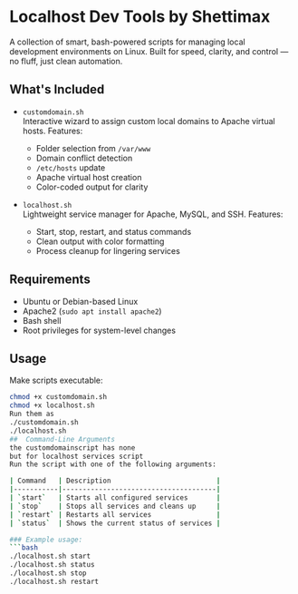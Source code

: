 # Localhost Dev Tools by Shettimax

A collection of smart, bash-powered scripts for managing local development environments on Linux. Built for speed, clarity, and control — no fluff, just clean automation.

##  What's Included

- `customdomain.sh`  
  Interactive wizard to assign custom local domains to Apache virtual hosts. Features:
  - Folder selection from `/var/www`
  - Domain conflict detection
  - `/etc/hosts` update
  - Apache virtual host creation
  - Color-coded output for clarity

- `localhost.sh`  
  Lightweight service manager for Apache, MySQL, and SSH. Features:
  - Start, stop, restart, and status commands
  - Clean output with color formatting
  - Process cleanup for lingering services

##  Requirements

- Ubuntu or Debian-based Linux
- Apache2 (`sudo apt install apache2`)
- Bash shell
- Root privileges for system-level changes

##  Usage

Make scripts executable:
```bash
chmod +x customdomain.sh
chmod +x localhost.sh
Run them as
./customdomain.sh
./localhost.sh
##  Command-Line Arguments
the customdomainscript has none
but for localhost services script
Run the script with one of the following arguments:

| Command   | Description                          |
|-----------|--------------------------------------|
| `start`   | Starts all configured services       |
| `stop`    | Stops all services and cleans up     |
| `restart` | Restarts all services                |
| `status`  | Shows the current status of services |

### Example usage:
```bash
./localhost.sh start
./localhost.sh status
./localhost.sh stop
./localhost.sh restart


